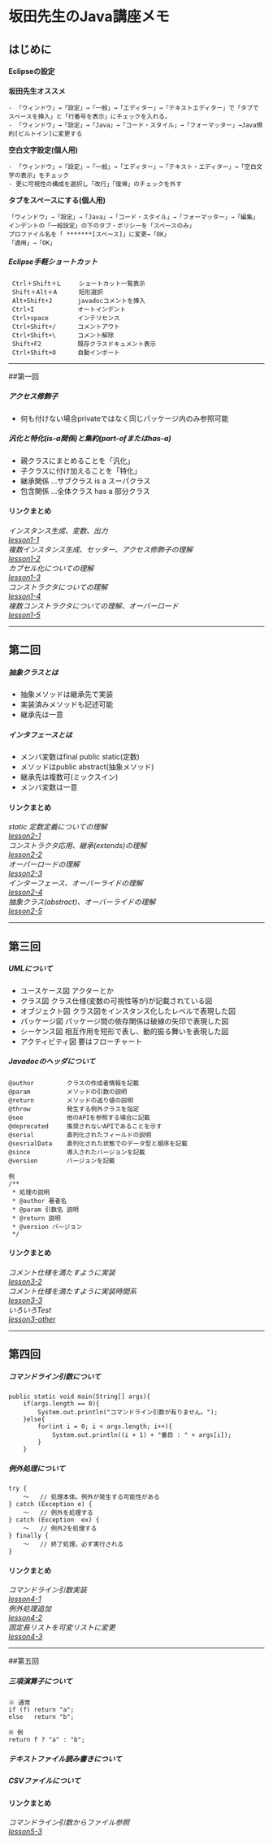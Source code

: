 ﻿# 坂田先生のJava講座メモ

## はじめに

#### Eclipseの設定

**坂田先生オススメ**
    
    - 「ウィンドウ」→「設定」→「一般」→「エディター」→「テキストエディター」で「タブでスペースを挿入」と「行番号を表示」にチェックを入れる。  
    - 「ウィンドウ」→「設定」→「Java」→「コード・スタイル」→「フォーマッター」→Java規約[ビルトイン]に変更する  

**空白文字設定(個人用)**  
    
    - 「ウィンドウ」→「設定」→「一般」→「エディター」→「テキスト・エディター」→「空白文字の表示」をチェック  
    - 更に可視性の構成を選択し「改行」「復帰」のチェックを外す  


**タブをスペースにする(個人用)**

    「ウィンドウ」→「設定」→「Java」→「コード・スタイル」→「フォーマッター」→「編集」  
    インデントの「一般設定」の下のタブ・ポリシーを「スペースのみ」  
    プロファイル名を「 *******[スペース]」に変更→「OK」 
    「適用」→「OK」  


##### Eclipse手軽ショートカット
     Ctrl＋Shift＋L     ショートカット一覧表示
     Shift＋Alt＋A      短形選択
     Alt+Shift+J       javadocコメントを挿入
     Ctrl+I            オートインデント
     Ctrl+space        インテリセンス
     Ctrl+Shift+/      コメントアウト
     Ctrl+Shift+\      コメント解除
     Shift+F2          既存クラスドキュメント表示
     Ctrl+Shift+O      自動インポート

----------

##第一回

##### アクセス修飾子
- 何も付けない場合privateではなく同じパッケージ内のみ参照可能  

##### 汎化と特化(is-a関係)と集約(part-ofまたはhas-a)
- 親クラスにまとめることを「汎化」  
- 子クラスに付け加えることを「特化」  
- 継承関係 …サブクラス is a スーパクラス  
- 包含関係 …全体クラス has a 部分クラス  


#### リンクまとめ  
*インスタンス生成、変数、出力  
[lesson1-1](https://paiza.io/projects/yX3APB_IXbOc45C9mtJfig "lesson1-1")  
複数インスタンス生成、セッター、アクセス修飾子の理解  
[lesson1-2](https://paiza.io/projects/-doLOrTkXdLCKKKBlNsGHw "lesson1-2")  
カプセル化についての理解  
[lesson1-3](https://paiza.io/projects/DSgTcP9tuTx4bG7NV3ie8A "lesson1-3")   
コンストラクタについての理解  
[lesson1-4](https://paiza.io/projects/_PTfIhIdvpW6dPVZi_3HwQ "lesson1-4")  
複数コンストラクタについての理解、オーバーロード  
[lesson1-5](https://paiza.io/projects/LxmNBgRXXvSGsDX12IAPeQ "lesson1-5")*

----------

## 第二回 

##### 抽象クラスとは
- 抽象メソッドは継承先で実装  
- 実装済みメソッドも記述可能  
- 継承先は一意  

##### インタフェースとは
- メンバ変数はfinal public static(定数)  
- メソッドはpublic abstract(抽象メソッド)  
- 継承先は複数可(ミックスイン)  
- メンバ変数は一意  

#### リンクまとめ
*static 定数定義についての理解  
[lesson2-1](https://paiza.io/projects/yBpzfJ4eP4Y1J4-_cm3bLg "lesson2-1")  
コンストラクタ応用、継承(extends)の理解  
[lesson2-2](https://paiza.io/projects/gpmDbL-o_0OLKP67rnzOwA "lesson2-2")  
オーバーロードの理解  
[lesson2-3](https://paiza.io/projects/rr8Zi9Rm0M89FfnkQp-Oiw "lesson2-3")  
インターフェース、オーバーライドの理解  
[lesson2-4](https://paiza.io/projects/VVOKlP4WURg7QqvN6YAU0Q "lesson2-4")  
抽象クラス(abstract)、オーバーライドの理解   
[lesson2-5](http://paiza.io/projects/6x-q8-ZRK7vojQP8tdnMdA "lesson2-5")*  

----------

## 第三回
##### UMLについて
- ユースケース図 アクターとか
- クラス図 クラス仕様(変数の可視性等が)が記載されている図
- オブジェクト図 クラス図をインスタンス化したレベルで表現した図
- パッケージ図 パッケージ間の依存関係は破線の矢印で表現した図
- シーケンス図 相互作用を短形で表し、動的振る舞いを表現した図
- アクティビティ図 要はフローチャート

##### Javadocのヘッダについて  
    @author         クラスの作成者情報を記載
    @param          メソッドの引数の説明
    @return         メソッドの返り値の説明
    @throw          発生する例外クラスを指定
    @see            他のAPIを参照する場合に記載
    @deprecated     推奨されないAPIであることを示す
    @serial         直列化されたフィールドの説明
    @sesrialData    直列化された状態でのデータ型と順序を記載
    @since          導入されたバージョンを記載
    @version        バージョンを記載

    例
    /**
     * 処理の説明
     * @author 著者名
     * @param 引数名 説明
     * @return 説明
     * @version バージョン
     */

#### リンクまとめ
*コメント仕様を満たすように実装   
[lesson3-2](http://paiza.io/projects/KFTrYCl0X2RmSntdMwOnMQ "lesson3-2")  
コメント仕様を満たすように実装時間系   
[lesson3-3](https://paiza.io/projects/wDucvmMFLzwhsYAhEhBCBQ "lesson3-3")  
いろいろTest  
[lesson3-other](http://paiza.io/projects/j3M4MYH3jLfO0ZgRA-qeyA "lesson3-other")*  

----------

## 第四回  

##### コマンドライン引数について  
    public static void main(String[] args){
        if(args.length == 0){
            System.out.println("コマンドライン引数が有りません。");
        }else{
            for(int i = 0; i < args.length; i++){
                System.out.println((i + 1) + "番目 : " + args[i]);
            }
        }

##### 例外処理について  
    try {
        ～   // 処理本体。例外が発生する可能性がある
    } catch (Exception e) {
        ～   // 例外を処理する
    } catch (Exception  ex) {
        ～   // 例外2を処理する
    } finally {
        ～   // 終了処理。必ず実行される
    }

#### リンクまとめ  
*コマンドライン引数実装  
[lesson4-1](https://paiza.io/projects/cDlb5V25GTc_Oin1D8Jt4g "lesson4-1")  
例外処理追加  
[lesson4-2](https://paiza.io/projects/5D5ENhtyVlTIxYSzi12b_A "lesson4-2")  
固定長リストを可変リストに変更  
[lesson4-3](https://paiza.io/projects/b9EjtdBPuypFh7dq0GjpMQ "lesson4-3")*  


----------

##第五回  

##### 三項演算子について  
    ※ 通常
    if (f) return "a";
    else   return "b";
   
    ※ 例
    return f ? "a" : "b";
    
##### テキストファイル読み書きについて  

##### CSVファイルについて  

#### リンクまとめ  
*コマンドライン引数からファイル参照   
[lesson5-3](https://paiza.io/projects/V8is5Y5X6eivLBBuhZFWOA "lesson5-3")*  




